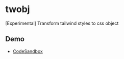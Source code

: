 # twobj

[Experimental] Transform tailwind styles to css object

## Demo

- [CodeSandbox](https://codesandbox.io/s/tailwind-and-css-in-js-twobj-6txkjh)

